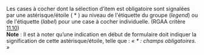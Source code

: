 Les cases à cocher dont la sélection d’item est obligatoire sont signalées par une astérisque/étoile ( * ) au niveau de l'étiquette du groupe (*legend*) ou de l'étiquette (*label*) pour une case à cocher individuelle. (RGAA critère [11.10](https://accessibilite.public.lu/fr/rgaa4.1.2/criteres.html#crit-11-10))\
**Note** : Il est à noter qu’une indication en début de formulaire doit indiquer la signification de cette astérisque/étoile, telle que : *« * : champs obligatoires. »*
